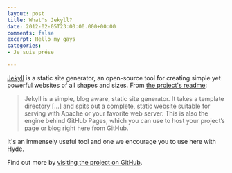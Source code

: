 ```yaml
---
layout: post
title: What's Jekyll?
date: 2012-02-05T23:00:00.000+00:00
comments: false
excerpt: Hello my gays
categories:
- Je suis prése

---
```

[Jekyll](http://jekyllrb.com) is a static site generator, an open-source tool for creating simple yet powerful websites of all shapes and sizes. From [the project's readme](https://github.com/mojombo/jekyll/blob/master/README.markdown):

> Jekyll is a simple, blog aware, static site generator. It takes a template directory \[...\] and spits out a complete, static website suitable for serving with Apache or your favorite web server. This is also the engine behind GitHub Pages, which you can use to host your project’s page or blog right here from GitHub.

It's an immensely useful tool and one we encourage you to use here with Hyde.

Find out more by [visiting the project on GitHub](https://github.com/mojombo/jekyll).